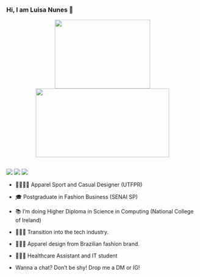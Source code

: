 ### Hi, I am Luisa Nunes 👋

<div align="center">
  <a href="https://github.com/luinunes13">
    <img height="180em" width= "250em" src="https://github-readme-stats.vercel.app/api?username=luinunes13&show_icons=true&theme=dracula&include_all_commits=true&count_private=true"/>
    <img height="180em" width= "350em" src="https://github-readme-stats.vercel.app/api/top-langs/?username=luinunes13&layout=compact&langs_count=7&theme=dracula"/>
</div>

 ##
  <div>
   <a href="https://www.linkedin.com/in/luinunes" target="_blank"><img src="https://img.shields.io/badge/-LinkedIn-%230077B5?style=for-the-badge&logo=linkedin&logoColor=white" target="_blank"></a> 
    <a href = "mailto:luinunes@yahoo.com"><img src="https://img.shields.io/badge/-Gmail-%23333?style=for-the-badge&logo=gmail&logoColor=white" target="_blank"></a>
     <a href="https://discordapp.com/users/2318" target="_blank"><img src="https://img.shields.io/badge/Discord-7289DA?style=for-the-badge&logo=discord&logoColor=white" target="_blank"></a> 
    
  </div>

- 🧵👩🏽‍🎨 Apparel Sport and Casual Designer (UTFPR)
- 🎓 Postgraduate in Fashion Business (SENAI SP)
- 📚 I’m doing Higher Diploma in Science in Computing (National College of Ireland)
- 👩🏽‍💻 Transition into the tech industry.

- 🎯🇧🇷 Apparel design from Brazilian fashion brand.
- 🎯🇮🇪 Healthcare Assistant and IT student 
  
-  Wanna a chat? Don’t be shy! Drop me a DM or IG! 

<div> 
  <a href=

<!--
**luinunes13/luinunes13** is a ✨ _special_ ✨ repository because its `README.md` (this file) appears on your GitHub profile.

Here are some ideas to get you started:


